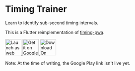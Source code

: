 # Timing Trainer

Learn to identify sub-second timing intervals.

This is a Flutter reimplementation of [timing-pwa](https://github.com/adil192/timing-pwa).

<a href="https://adil.hanney.org/timing_flutter/">
  <img src="https://user-images.githubusercontent.com/21128619/175814930-1dbe80bf-3b62-4356-90b1-f9cde05578f8.png" height=52 alt="Launch as web app">
</a>
<a href="https://play.google.com/store/apps/details?id=com.adilhanney.timing">
  <img src="https://user-images.githubusercontent.com/21128619/175814836-b4e26b02-bdc8-4878-be08-b52976f402f4.png" height=52 alt="Get it on Google Play">
</a>
<a href="https://flathub.org/apps/details/com.adilhanney.timing">
  <img src="https://user-images.githubusercontent.com/21128619/177558084-5ae35196-c38b-4b7e-bb9b-ec50b1a1495f.svg" height=52 alt="Download On Flathub">
</a>
<br/>

Note: At the time of writing, the Google Play link isn't live yet.
